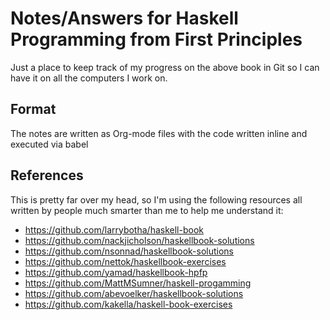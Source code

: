 # Notes/Answers for Haskell Programming from First Principles

Just a place to keep track of my progress on the above book in Git so I can have it on
all the computers I work on.

## Format

The notes are written as Org-mode files with the code written inline and executed via babel

## References

This is pretty far over my head, so I'm using the following resources all written by people
much smarter than me to help me understand it:

* https://github.com/larrybotha/haskell-book
* https://github.com/nackjicholson/haskellbook-solutions
* https://github.com/nsonnad/haskellbook-solutions
* https://github.com/nettok/haskellbook-exercises
* https://github.com/yamad/haskellbook-hpfp
* https://github.com/MattMSumner/haskell-progamming
* https://github.com/abevoelker/haskellbook-solutions
* https://github.com/kakella/haskell-book-exercises
